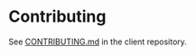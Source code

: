 # Contributing

See [CONTRIBUTING.md](https://github.com/Youtaite-Network/youtaite-network-client/blob/main/CONTRIBUTING.md) in the client repository.
